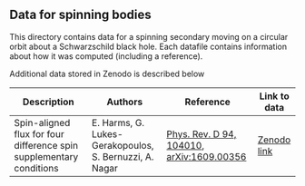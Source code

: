 ## Data for spinning bodies

This directory contains data for a spinning secondary moving on a circular orbit about a Schwarzschild black hole. Each datafile contains information about how it was computed (including a reference).

Additional data stored in Zenodo is described below

| Description  															|  Authors  												| Reference 																																		 | Link to data                                                |
|-----------------------------------------------------------------------|-----------------------------------------------------------|----------------------------------------------------------------------------------------------------------------------------------------------------|-------------------------------------------------------------|
| Spin-aligned flux for four difference spin supplementary conditions  	| E. Harms, G. Lukes-Gerakopoulos, S. Bernuzzi, A. Nagar	| [Phys. Rev. D 94, 104010](https://journals.aps.org/prd/abstract/10.1103/PhysRevD.94.104010), [arXiv:1609.00356](https://arxiv.org/abs/1609.00356)  | [Zenodo link](https://zenodo.org/record/61308#.Xsk8JBNKh-V) |